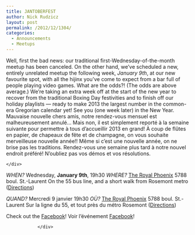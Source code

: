 ```yaml
---
title: JANTOBERFEST
author: Nick Rudzicz
layout: post
permalink: /2012/12/1304/
categories:
  - Announcements
  - Meetups
---
```


Well, first the bad news: our traditional first-Wednesday-of-the-month meetup has been canceled.
On the other hand, we&#8217;ve scheduled a new, entirely unrelated meetup the following week, <em>January 9th</em>, at our new favourite spot, with all the hijinx you&#8217;ve come to expect from a bar full of people playing video games. What are the odds?! (The odds are above average.)
We&#8217;re taking an extra week off at the start of the new year to recover from the traditional Boxing Day festivities and to finish off our holiday playlists &#8212; ready to make 2013 the largest number in the common-era Gregorian calendar yet!
See you (one week later) in the New Year.</div>
Mauvaise nouvelle chers amis, notre rendez-vous mensuel est malheureusement annul&eacute;&#8230; Mais non, il est simplement report&eacute; &agrave; la semaine suivante pour permettre &agrave; tous d&#8217;accueillir 2013 en grand! &Agrave; coup de fl&ucirc;tes en papier, de chapeaux de f&ecirc;te et de champagne, on vous souhaite merveilleuse nouvelle ann&eacute;e!!
M&ecirc;me si c&#8217;est une nouvelle ann&eacute;e, on ne brise pas les traditions. Rendez-vous une semaine plus tard &agrave; notre nouvel endroit pr&eacute;f&eacute;r&eacute;! N&#8217;oubliez pas vos d&eacute;mos et vos r&eacute;solutions.
</div>
    
    
    </div>
    
    
<em>WHEN?</em>
 Wednesday, <strong>January 9th</strong>, 19h30
<em>WHERE?</em>
 <a href="http://royalphoenixbar.com/">The Royal Phoenix</a>
 5788 boul. St.-Laurent
 On the 55 bus line, and a short walk from Rosemont metro
 (<a href="https://maps.google.com/maps?q=the+royal+phoenix">Directions</a>)
 </div>
<em>QUAND?</em>
 Mercredi 9 janvier 19h30
<em>OÙ?</em>
 <a href="http://royalphoenixbar.com/">The Royal Phoenix</a>
 5788 boul. St.-Laurent
 Sur la ligne du 55, et tout pr&egrave;s du m&eacute;tro Rosemont
 (<a href="https://maps.google.com/maps?q=the+royal+phoenix">Directions</a>)
 </div>
            </div>
            
            
Check out the <a href="https://www.facebook.com/events/484602348245632/">Facebook</a>!</div>
                  Voir l&#8217;événement <a href="https://www.facebook.com/events/484602348245632/">Facebook</a>!
                </div>
                
                
                </div>

